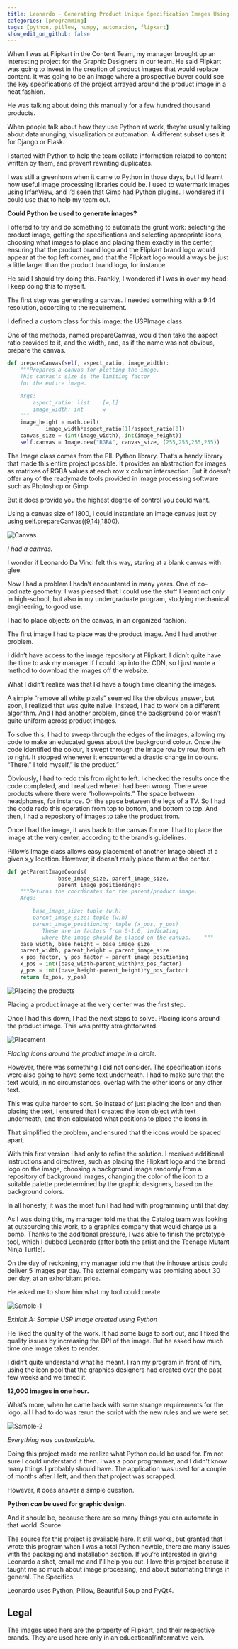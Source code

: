 ```yaml
---
title: Leonardo - Generating Product Unique Specification Images Using Python
categories: [programming]
tags: [python, pillow, numpy, automation, flipkart]
show_edit_on_github: false
---
```


When I was at Flipkart in the Content Team, my manager brought up an interesting project for the Graphic Designers in our team. He said Flipkart was going to invest in the creation of product images that would replace content. It was going to be an image where a prospective buyer could see the key specifications of the project arrayed around the product image in a neat fashion.

He was talking about doing this manually for a few hundred thousand products.

When people talk about how they use Python at work, they’re usually talking about data munging, visualization or automation. A different subset uses it for Django or Flask.

I started with Python to help the team collate information related to content written by them, and prevent rewriting duplicates.

I was still a greenhorn when it came to Python in those days, but I’d learnt how useful image processing libraries could be. I used to watermark images using IrfanView, and I’d seen that Gimp had Python plugins. I wondered if I could use that to help my team out.

**Could Python be used to generate images?**

I offered to try and do something to automate the grunt work: selecting the product image, getting the specifications and selecting appropriate icons, choosing what images to place and placing them exactly in the center, ensuring that the product brand logo and the Flipkart brand logo would appear at the top left corner, and that the Flipkart logo would always be just a little larger than the product brand logo, for instance.

He said I should try doing this. Frankly, I wondered if I was in over my head. I keep doing this to myself.

The first step was generating a canvas. I needed something with a 9:14 resolution, according to the requirement.

I defined a custom class for this image: the USPImage class.

One of the methods, named prepareCanvas, would then take the aspect ratio provided to it, and the width, and, as if the name was not obvious, prepare the canvas.

```python
def prepareCanvas(self, aspect_ratio, image_width):
    """Prepares a canvas for plotting the image.
    This canvas's size is the limiting factor
    for the entire image.

    Args:
        aspect_ratio: list    [w,l]
        image_width: int      w
    """
    image_height = math.ceil(
            image_width*aspect_ratio[1]/aspect_ratio[0])
    canvas_size = (int(image_width), int(image_height))
    self.canvas = Image.new("RGBA", canvas_size, (255,255,255,255))
```

The Image class comes from the PIL Python library. That’s a handy library that made this entire project possible. It provides an abstraction for images as matrixes of RGBA values at each row x column intersection. But it doesn’t offer any of the readymade tools provided in image processing software such as Photoshop or Gimp.

But it does provide you the highest degree of control you could want.

Using a canvas size of 1800, I could instantiate an image canvas just by using self.prepareCanvas((9,14),1800).

![Canvas](/assets/images/posts/leonardo/canvas.png "I had a canvas!")

*I had a canvas.*

I wonder if Leonardo Da Vinci felt this way, staring at a blank canvas with glee.

Now I had a problem I hadn’t encountered in many years. One of co-ordinate geometry. I was pleased that I could use the stuff I learnt not only in high-school, but also in my undergraduate program, studying mechanical engineering, to good use.

I had to place objects on the canvas, in an organized fashion.

The first image I had to place was the product image. And I had another problem.

I didn’t have access to the image repository at Flipkart. I didn’t quite have the time to ask my manager if I could tap into the CDN, so I just wrote a method to download the images off the website.

What I didn’t realize was that I’d have a tough time cleaning the images.

A simple “remove all white pixels” seemed like the obvious answer, but soon, I realized that was quite naive. Instead, I had to work on a different algorithm. And I had another problem, since the background color wasn’t quite uniform across product images.

To solve this, I had to sweep through the edges of the images, allowing my code to make an educated guess about the background colour. Once the code identified the colour, it swept through the image row by row, from left to right. It stopped whenever it encountered a drastic change in colours. “There,” I told myself,” is the product.”

Obviously, I had to redo this from right to left. I checked the results once the code completed, and I realized where I had been wrong. There were products where there were “hollow-points.” The space between headphones, for instance. Or the space between the legs of a TV. So I had the code redo this operation from top to bottom, and bottom to top. And then, I had a repository of images to take the product from.

Once I had the image, it was back to the canvas for me. I had to place the image at the very center, according to the brand’s guidelines.

Pillow’s Image class allows easy placement of another Image object at a given x,y location. However, it doesn’t really place them at the center.

```python
def getParentImageCoords(
                base_image_size, parent_image_size,
                parent_image_positioning):
    """Returns the coordinates for the parent/product image.
    Args:

        base_image_size: tuple (w,h)
        parent_image_size: tuple (w,h)
        parent_image_positioning: tuple (x_pos, y_pos)
           These are in factors from 0-1.0, indicating
           where the image should be placed on the canvas.    """
    base_width, base_height = base_image_size
    parent_width, parent_height = parent_image_size
    x_pos_factor, y_pos_factor = parent_image_positioning
    x_pos = int((base_width-parent_width)*x_pos_factor)
    y_pos = int((base_height-parent_height)*y_pos_factor)
    return (x_pos, y_pos)

```

![Placing the products](/assets/images/posts/leonardo/canvas-product.png)

Placing a product image at the very center was the first step.

Once I had this down, I had the next steps to solve. Placing icons around the product image. This was pretty straightforward.

![Placement](/assets/images/posts/leonardo/canvas-product-array.png)

*Placing icons around the product image in a circle.*

However, there was something I did not consider. The specification icons were also going to have some text underneath. I had to make sure that the text would, in no circumstances, overlap with the other icons or any other text.

This was quite harder to sort. So instead of just placing the icon and then placing the text, I ensured that I created the Icon object with text underneath, and then calculated what positions to place the icons in.

That simplified the problem, and ensured that the icons would be spaced apart.

With this first version I had only to refine the solution. I received additional instructions and directives, such as placing the Flipkart logo and the brand logo on the image, choosing a background image randomly from a repository of background images, changing the color of the icon to a suitable palette predetermined by the graphic designers, based on the background colors.

In all honesty, it was the most fun I had had with programming until that day.

As I was doing this, my manager told me that the Catalog team was looking at outsourcing this work, to a graphics company that would charge us a bomb. Thanks to the additional pressure, I was able to finish the prototype tool, which I dubbed Leonardo (after both the artist and the Teenage Mutant Ninja Turtle).

On the day of reckoning, my manager told me that the inhouse artists could deliver 5 images per day. The external company was promising about 30 per day, at an exhorbitant price.

He asked me to show him what my tool could create.

![Sample-1](/assets/images/posts/leonardo/sample-1.jpeg)

*Exhibit A: Sample USP Image created using Python*

He liked the quality of the work. It had some bugs to sort out, and I fixed the quality issues by increasing the DPI of the image. But he asked how much time one image takes to render.

I didn’t quite understand what he meant. I ran my program in front of him, using the icon pool that the graphics designers had created over the past few weeks and we timed it.

**12,000 images in one hour.**

What’s more, when he came back with some strange requirements for the logo, all I had to do was rerun the script with the new rules and we were set.

![Sample-2](/assets/images/posts/leonardo/sample-2.jpeg)

*Everything was customizable.*

Doing this project made me realize what Python could be used for. I’m not sure I could understand it then. I was a poor programmer, and I didn’t know many things I probably should have. The application was used for a couple of months after I left, and then that project was scrapped.

However, it does answer a simple question.

**Python *can* be used for graphic design.**

And it should be, because there are so many things you can automate in that world.
Source

The source for this project is available here. It still works, but granted that I wrote this program when I was a total Python newbie, there are many issues with the packaging and installation section. If you’re interested in giving Leonardo a shot, email me and I’ll help you out. I love this project because it taught me so much about image processing, and about automating things in general.
The Specifics

Leonardo uses Python, Pillow, Beautiful Soup and PyQt4.

## Legal

The images used here are the property of Flipkart, and their respective brands. They are used here only in an educational/informative vein.

